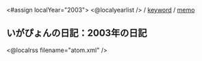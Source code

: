 <#assign localYear="2003">
<@localyearlist /> / [keyword](../keyword/index.html) / [memo](../memo/index.html)

## いがぴょんの日記：2003年の日記

<@localrss filename="atom.xml" />
